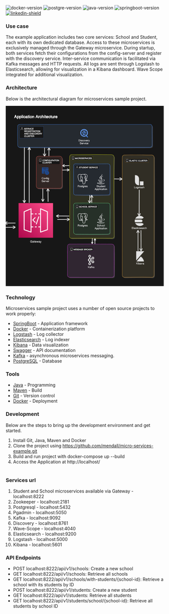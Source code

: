 ![docker-version] ![postgre-version] ![java-version] ![springboot-version] [![linkedin-shield]][linkedin-url]

### Use case

The example application includes two core services: School and Student, each with its own dedicated database. Access to these microservices is exclusively managed through the Gateway microservice. During startup, both services fetch their configurations from the config-server and register with the discovery service. Inter-service communication is facilitated via Kafka messages and HTTP requests. All logs are sent through Logstash to Elasticsearch, allowing for visualization in a Kibana dashboard. Wave Scope integrated for additional visualization.

### Architecture

Below is the architectural diagram for microservices sample project.

![alt tag](https://github.com/mendall/micro-services-example/blob/main/documents/Architecture-diagram.jpg?raw=true)

### Technology

Microservices sample project uses a number of open source projects to work properly:

* [SpringBoot] - Application framework
* [Docker] - Containerization platform
* [Logstash] - Log collector
* [Elasticsearch] - Log indexer
* [Kibana] - Data visualization
* [Swagger] - API documentation
* [Kafka] - asynchronous microservices messaging.
* [PostgreSQL] - Database

### Tools

* [Java] - Programming
* [Maven] - Build
* [Git] - Version control
* [Docker] - Deployment

### Development

Below are the steps to bring up the development environment and get started.

1) Install Git, Java, Maven and Docker</br>
2) Clone the project using https://github.com/mendall/micro-services-example.git</br>
3) Build and run project with docker-compose up --build
4) Access the Application at http://localhost/</br></br>

### Services url

1) Student and School microservices available via Gateway - localhost:8222
2) Zookeeper - localhost:2181
3) Postgresql - localhost:5432
4) Pgadmin - localhost:5050
5) Kafka - localhost:9092
6) Discovery - localhost:8761
7) Wave-Scope - localhost:4040
8) Elasticsearch - localhost:9200
9) Logstash - localhost:5000
10) Kibana - localhost:5601

### API Endpoints

* POST localhost:8222/api/v1/schools: Create a new school
* GET localhost:8222/api/v1/schools: Retrieve all schools
* GET localhost:8222/api/v1/schools/with-students/{school-id}: Retrieve a school with its students by ID
* POST localhost:8222/api/v1/students: Create a new student
* GET localhost:8222/api/v1/students: Retrieve all students
* GET localhost:8222/api/v1/students/school/{school-id}: Retrieve all students by school ID

[//]: # (These are reference links used in the body of this note and get stripped out when the markdown processor does its job.)

[SpringBoot]: <https://projects.spring.io/spring-boot/>
[Docker]: <https://www.docker.com>
[Maven]: <https://maven.apache.org>
[Git]: <https://git-scm.com>
[Java]: <https://go.java>
[Logstash]: <https://www.elastic.co/products/logstash>
[Elasticsearch]: <https://www.elastic.co/products/elasticsearch>
[Kibana]: <https://www.elastic.co/products/kibana>
[Swagger]: <https://swagger.io/>
[Kafka]: <https://spring.io/projects/spring-kafka>
[PostgreSQL]: <https://www.postgresql.org/>

[linkedin-shield]: https://img.shields.io/badge/-LinkedIn-black.svg?colorB=blue&logo=linkedin
[linkedin-url]: https://www.linkedin.com/in/vladyslav-konovalov-451b6614a
[java-version]: https://img.shields.io/badge/java-17-yellow
[postgre-version]: https://img.shields.io/badge/postgresql-16.3-blue?logo=postgresql
[docker-version]: https://img.shields.io/badge/docker-26.1.1-blue?logo=docker
[springboot-version]: https://img.shields.io/badge/springboot-3.3.1-green?logo=springboot
